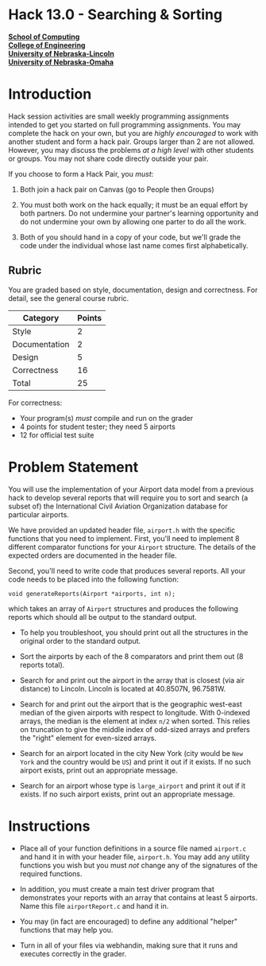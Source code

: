 # Hack 13.0 - Searching & Sorting
**[School of Computing](https://computing.unl.edu/)**  
**[College of Engineering](https://engineering.unl.edu/)**  
**[University of Nebraska-Lincoln](https://unl.edu)**  
**[University of Nebraska-Omaha](https://http://unomaha.edu/)**  

# Introduction

Hack session activities are small weekly programming assignments
intended to get you started on full programming assignments. You may
complete the hack on your own, but you are *highly encouraged* to work
with another student and form a hack pair. Groups larger than 2 are not
allowed. However, you may discuss the problems *at a high level* with
other students or groups. You may not share code directly outside your
pair.

If you choose to form a Hack Pair, you *must*:

1.  Both join a hack pair on Canvas (go to People then Groups)

2.  You must both work on the hack equally; it must be an equal effort
    by both partners. Do not undermine your partner's learning
    opportunity and do not undermine your own by allowing one parter to
    do all the work.

3.  Both of you should hand in a copy of your code, but we'll grade the
    code under the individual whose last name comes first alphabetically.

## Rubric

You are graded based on style, documentation, design and correctness.
For detail, see the general course rubric.

| Category      | Points |
|---------------|--------|
| Style         | 2      |
| Documentation | 2      |
| Design        | 5      |
| Correctness   | 16     |
| Total         | 25     |

For correctness:
 - Your program(s) *must* compile and run on the grader
 - 4 points for student tester; they need 5 airports
 - 12 for official test suite

# Problem Statement

You will use the implementation of your Airport data model from a
previous hack to develop several reports that will require you to sort
and search (a subset of) the International Civil Aviation Organization
database for particular airports.

We have provided an updated header file, `airport.h` with the
specific functions that you need to implement. First, you'll need to
implement 8 different comparator functions for your `Airport`
structure. The details of the expected orders are documented in the
header file.

Second, you'll need to write code that produces several reports. All
your code needs to be placed into the following function:

`void generateReports(Airport *airports, int n);`

which takes an array of `Airport` structures and produces the
following reports which should all be output to the standard output.

-   To help you troubleshoot, you should print out all the structures in
    the original order to the standard output.

-   Sort the airports by each of the 8 comparators and print them out (8
    reports total).

-   Search for and print out the airport in the array that is closest
    (via air distance) to Lincoln. Lincoln is located at 40.8507N,
    96.7581W.

-   Search for and print out the airport that is the geographic
    west-east median of the given airports with respect to
    longitude.  With 0-indexed arrays, the median is the element at index
    `n/2` when sorted. This relies on truncation to give the middle
    index of odd-sized arrays and prefers the "right" element for
    even-sized arrays.

-   Search for an airport located in the city New York (city would be
    `New York` and the country would be `US`) and print it
    out if it exists. If no such airport exists, print out an
    appropriate message.

-   Search for an airport whose type is `large_airport` and print
    it out if it exists. If no such airport exists, print out an
    appropriate message.

# Instructions

-   Place all of your function definitions in a source file named
    `airport.c` and hand it in with your header file,
    `airport.h`. You may add any utility functions you wish but
    you must *not* change any of the signatures of the required
    functions.

-   In addition, you must create a main test driver program that
    demonstrates your reports with an array that contains at least 5
    airports. Name this file `airportReport.c` and hand it in.

-   You may (in fact are encouraged) to define any additional "helper"
    functions that may help you.

-   Turn in all of your files via webhandin, making sure that it runs
    and executes correctly in the grader.